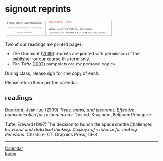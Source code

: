 
# signout reprints

<img src="../resources/images/header-reprints.png" width="70%" />

Two of our readings are printed pages.

  - The Doumont ([2009](#ref-Doumont2009)) reprints are printed with
    permission of the publisher for our course this term only.
  - The Tufte ([1997](#ref-Tufte1997)) pamphlets are my personal copies.

During class, please sign for one copy of each.

Please return them per the calendar.

## readings

<div id="refs">

<div id="ref-Doumont2009">

Doumont, Jean-luc (2009) *Trees, maps, and theorems: Effective
communication for rational minds*. 2nd ed. Kraainem, Belgium:
Principiae.

</div>

<div id="ref-Tufte1997">

Tufte, Edward (1997) The decision to launch the space shuttle
Challenger. In: *Visual and statistical thinking: Displays of evidence
for making decisions*. Cheshire, CT: Graphics Press, 16–31.

</div>

</div>

-----

[Calendar](../README.md#calendar)  
[Index](../README.md#index)
